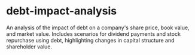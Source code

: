 # debt-impact-analysis
An analysis of the impact of debt on a company's share price, book value, and market value. Includes scenarios for dividend payments and stock repurchase using debt, highlighting changes in capital structure and shareholder value.
